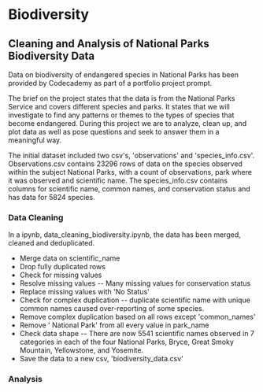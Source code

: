 # Biodiversity
## Cleaning and Analysis of National Parks Biodiversity Data

Data on biodiversity of endangered species in National Parks has been provided by Codecademy as part of a portfolio project prompt.

The brief on the project states that the data is from the National Parks Service and covers different species and parks. It states that we will investigate to find any patterns or themes to the types of species that become endangered. During this project we are to analyze, clean up, and plot data as well as pose questions and seek to answer them in a meaningful way. 

The initial dataset included two csv's, 'observations' and 'species_info.csv'. Observations.csv contains 23296 rows  of data on the species observed  within the subject National Parks, with a count of observations, park where it was observed and scientific name. The species_info.csv contains columns for scientific name, common names, and conservation status and has data for 5824 species.

### Data Cleaning
In a ipynb, data_cleaning_biodiversity.ipynb, the data has been merged, cleaned and deduplicated. 
- Merge data on scientific_name
- Drop fully duplicated rows
- Check for missing values
- Resolve missing values -- Many missing values for conservation status
- Replace missing values with 'No Status'
- Check for complex duplication -- duplicate scientific name with unique common names caused over-reporting of some species.
- Remove complex duplication based on all rows except 'common_names'
- Remove ' National Park' from all every value in park_name
- Check data shape -- There are now 5541 scientific names observed in 7 categories in each of the four National Parks, Bryce, Great Smoky Mountain, Yellowstone, and Yosemite.
- Save the data to a new csv, 'biodiversity_data.csv'

### Analysis

